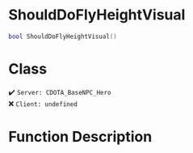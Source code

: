 # ShouldDoFlyHeightVisual
```lua
bool ShouldDoFlyHeightVisual()
```
# Class
✔️ `Server: CDOTA_BaseNPC_Hero`  
❌ `Client: undefined`  

# Function Description

